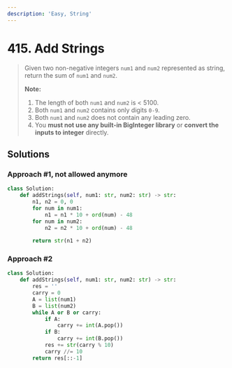 ```yaml
---
description: 'Easy, String'
---
```


# 415. Add Strings

> Given two non-negative integers `num1` and `num2` represented as string, return the sum of `num1` and `num2`.
>
> **Note:**
>
> 1. The length of both `num1` and `num2` is &lt; 5100.
> 2. Both `num1` and `num2` contains only digits `0-9`.
> 3. Both `num1` and `num2` does not contain any leading zero.
> 4. You **must not use any built-in BigInteger library** or **convert the inputs to integer** directly.

## Solutions

### Approach \#1, not allowed anymore

```python
class Solution:
    def addStrings(self, num1: str, num2: str) -> str:
        n1, n2 = 0, 0
        for num in num1:
            n1 = n1 * 10 + ord(num) - 48
        for num in num2:
            n2 = n2 * 10 + ord(num) - 48
            
        return str(n1 + n2)
```

### Approach \#2

```python
class Solution:
    def addStrings(self, num1: str, num2: str) -> str:
        res = ''
        carry = 0
        A = list(num1)
        B = list(num2)
        while A or B or carry:
            if A:
                carry += int(A.pop())
            if B:
                carry += int(B.pop())
            res += str(carry % 10)
            carry //= 10
        return res[::-1]
```


